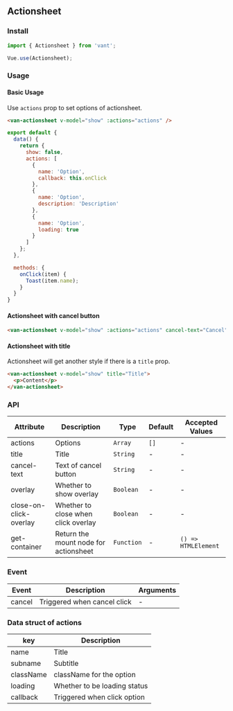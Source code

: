 ## Actionsheet

### Install
``` javascript
import { Actionsheet } from 'vant';

Vue.use(Actionsheet);
```

### Usage

#### Basic Usage
Use `actions` prop to set options of actionsheet. 

```html
<van-actionsheet v-model="show" :actions="actions" />
```

```javascript
export default {
  data() {
    return {
      show: false,
      actions: [
        {
          name: 'Option',
          callback: this.onClick
        },
        {
          name: 'Option',
          description: 'Description'
        },
        {
          name: 'Option',
          loading: true
        }
      ]
    };
  },

  methods: {
    onClick(item) {
      Toast(item.name);
    }
  }
}
```

#### Actionsheet with cancel button

```html
<van-actionsheet v-model="show" :actions="actions" cancel-text="Cancel" />
```

#### Actionsheet with title
Actionsheet will get another style if there is a `title` prop.

```html
<van-actionsheet v-model="show" title="Title">
  <p>Content</p>
</van-actionsheet>
```

### API

| Attribute | Description | Type | Default | Accepted Values |
|-----------|-----------|-----------|-------------|-------------|
| actions | Options | `Array` | `[]` | - |
| title | Title | `String` | - | - |
| cancel-text | Text of cancel button | `String` | - | - |
| overlay | Whether to show overlay | `Boolean` | - | - |
| close-on-click-overlay | Whether to close when click overlay | `Boolean` | - | - |
| get-container | Return the mount node for actionsheet | `Function` | - | `() => HTMLElement` |

### Event

| Event | Description | Arguments |
|-----------|-----------|-----------|
| cancel | Triggered when cancel click | - |

### Data struct of actions

| key | Description |
|-----------|-----------|
| name | Title |
| subname | Subtitle |
| className | className for the option |
| loading | Whether to be loading status |
| callback | Triggered when click option |
